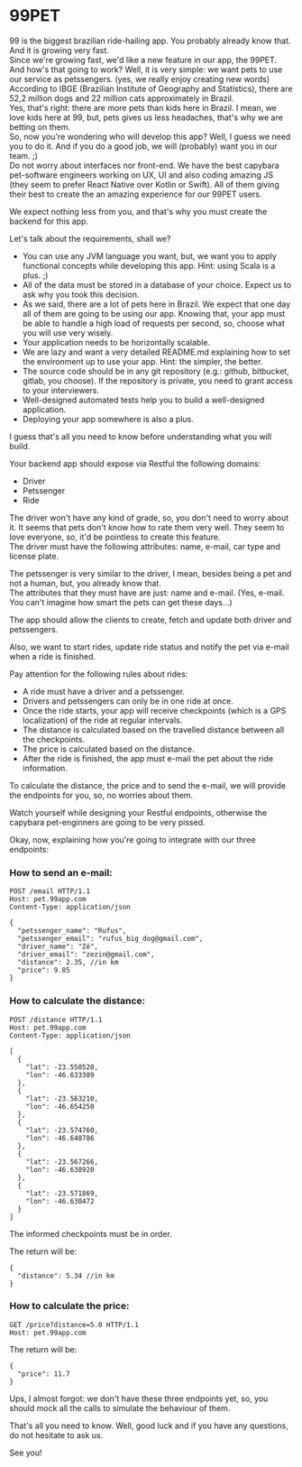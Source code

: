 # 99PET

99 is the biggest brazilian ride-hailing app. You probably already know that. And it is growing very fast. <br/>
Since we're growing fast, we'd like a new feature in our app, the 99PET.<br/>
And how's that going to work? Well, it is very simple: we want pets to use our service as petssengers. (yes, we really enjoy creating new words)<br/>
According to IBGE (Brazilian Institute of Geography and Statistics), there are 52,2 million dogs and 22 million cats approximately in Brazil. <br/>
Yes, that's right: there are more pets than kids here in Brazil. I mean, we love kids here at 99, but, pets gives us less headaches, that's why we are betting on them. <br/>
So, now you're wondering who will develop this app? Well, I guess we need you to do it. And if you do a good job, we will (probably) want you in our team. ;)<br/>
Do not worry about interfaces nor front-end. We have the best capybara pet-software engineers working on UX, UI and also coding amazing JS (they seem to prefer React Native over Kotlin or Swift). All of them giving their best to create the an amazing experience for our 99PET users.

We expect nothing less from you, and that's why you must create the backend for this app.

Let's talk about the requirements, shall we?

- You can use any JVM language you want, but, we want you to apply functional concepts while developing this app. Hint: using Scala is a plus. ;)<br/>
- All of the data must be stored in a database of your choice. Expect us to ask why you took this decision.<br/>
- As we said, there are a lot of pets here in Brazil. We expect that one day all of them are going to be using our app. Knowing that, your app must be able to handle a high load of requests per second, so, choose what you will use very wisely.<br/>
- Your application needs to be horizontally scalable.<br/>
- We are lazy and want a very detailed README.md explaining how to set the environment up to use your app. Hint: the simpler, the better.<br/>
- The source code should be in any git repository (e.g.: github, bitbucket, gitlab, you choose). If the repository is private, you need to grant access to your interviewers.<br/>
- Well-designed automated tests help you to build a well-designed application.<br/>
- Deploying your app somewhere is also a plus. 

I guess that's all you need to know before understanding what you will build.

Your backend app should expose via Restful the following domains:

- Driver<br/>
- Petssenger<br/>
- Ride

The driver won't have any kind of grade, so, you don't need to worry about it. It seems that pets don't know how to rate them very well. They seem to love everyone, so, it'd be pointless to create this feature.<br/>
The driver must have the following attributes: name, e-mail, car type and license plate.

The petssenger is very similar to the driver, I mean, besides being a pet and not a human, but, you already know that. <br/>
The attributes that they must have are just: name and e-mail. (Yes, e-mail. You can't imagine how smart the pets can get these days...)

The app should allow the clients to create, fetch and update both driver and petssengers.

Also, we want to start rides, update ride status and notify the pet via e-mail when a ride is finished.

Pay attention for the following rules about rides:

- A ride must have a driver and a petssenger.<br/>
- Drivers and petssengers can only be in one ride at once.<br/>
- Once the ride starts, your app will receive checkpoints (which is a GPS localization) of the ride at regular intervals.<br/>
- The distance is calculated based on the travelled distance between all the checkpoints.<br/> 
- The price is calculated based on the distance.<br/>
- After the ride is finished, the app must e-mail the pet about the ride information.

To calculate the distance, the price and to send the e-mail, we will provide the endpoints for you, so, no worries about them.

Watch yourself while designing your Restful endpoints, otherwise the capybara pet-enginners are going to be very pissed. 

Okay, now, explaining how you're going to integrate with our three endpoints:

### How to send an e-mail:

```
POST /email HTTP/1.1
Host: pet.99app.com
Content-Type: application/json

{
  "petssenger_name": "Rufus",
  "petssenger_email": "rufus_big_dog@gmail.com",
  "driver_name": "Zé",
  "driver_email": "zezin@gmail.com",
  "distance": 2.35, //in km
  "price": 9.85
}
```

### How to calculate the distance:

```
POST /distance HTTP/1.1
Host: pet.99app.com
Content-Type: application/json

[
  {
    "lat": -23.550520,
    "lon": -46.633309 
  },
  {
    "lat": -23.563210,
    "lon": -46.654250 
  },
  {
    "lat": -23.574760,
    "lon": -46.648786 
  },
  {
    "lat": -23.567266,
    "lon": -46.638920 
  },
  {
    "lat": -23.571869,
    "lon": -46.630472 
  }
]
```

The informed checkpoints must be in order.

The return will be:

```
{
  "distance": 5.34 //in km
}
```

### How to calculate the price:

```
GET /price?distance=5.0 HTTP/1.1
Host: pet.99app.com
```

The return will be:

```
{
  "price": 11.7
}
```

Ups, I almost forgot: we don't have these three endpoints yet, so, you should mock all the calls to simulate the behaviour of them.

That's all you need to know. Well, good luck and if you have any questions, do not hesitate to ask us. 

See you!
